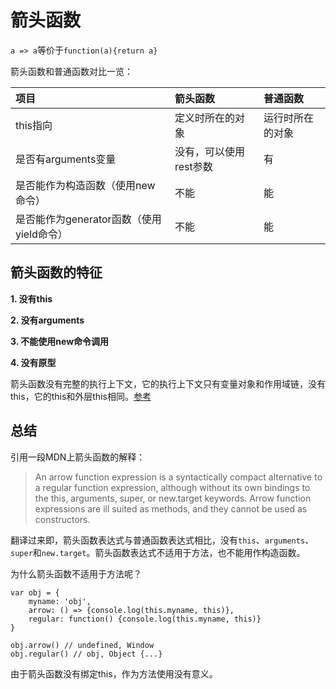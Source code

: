 # 箭头函数

`a => a`等价于`function(a){return a}`

箭头函数和普通函数对比一览：

| **项目** | **箭头函数** | **普通函数** |
| :--- | :--- | :--- |
| this指向 | 定义时所在的对象 | 运行时所在的对象 |
| 是否有arguments变量 | 没有，可以使用rest参数 | 有 |
| 是否能作为构造函数（使用new命令） | 不能 | 能 |
| 是否能作为generator函数（使用yield命令） | 不能 | 能 |

## 箭头函数的特征

**1. 没有this**

**2. 没有arguments**

**3. 不能使用new命令调用**

**4. 没有原型**

箭头函数没有完整的执行上下文，它的执行上下文只有变量对象和作用域链，没有this，它的this和外层this相同。[参考](../JavaScript基础/JavaScript闭包.md)

## 总结

引用一段MDN上箭头函数的解释：

> An arrow function expression is a syntactically compact alternative to a regular function expression, although without its own bindings to the this, arguments, super, or new.target keywords. Arrow function expressions are ill suited as methods, and they cannot be used as constructors.

翻译过来即，箭头函数表达式与普通函数表达式相比，没有`this`、`arguments`、`super`和`new.target`。箭头函数表达式不适用于方法，也不能用作构造函数。

为什么箭头函数不适用于方法呢？

    var obj = {
	    myname: 'obj',
	    arrow: () => {console.log(this.myname, this)},
	    regular: function() {console.log(this.myname, this)} 
    }

    obj.arrow() // undefined, Window
    obj.regular() // obj, Object {...}

由于箭头函数没有绑定this，作为方法使用没有意义。
